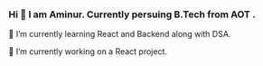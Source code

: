### Hi 👋 I am Aminur. Currently persuing B.Tech from AOT . 
🌱 I’m currently learning React and Backend along with DSA.

🔭 I’m currently working on a React project.


<!--
**AMIN34/AMIN34** is a ✨ _special_ ✨ repository because its `README.md` (this file) appears on your GitHub profile.

Here are some ideas to get you started:

- 🔭 I’m currently working on ...
- 🌱 I’m currently learning ...
- 👯 I’m looking to collaborate on ...
- 🤔 I’m looking for help with ...
- 💬 Ask me about ...
- 📫 How to reach me: ...
- 😄 Pronouns: ...
- ⚡ Fun fact: ...
-->

